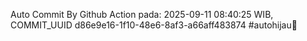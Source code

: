Auto Commit By Github Action pada: 2025-09-11 08:40:25 WIB, COMMIT_UUID d86e9e16-1f10-48e6-8af3-a66aff483874 #autohijau🗿
